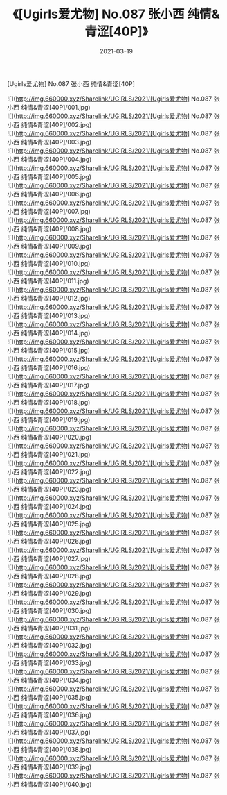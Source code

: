 ﻿---
layout: post
title:  《[Ugirls爱尤物] No.087 张小西 纯情&青涩[40P]》
date:   2021-03-19
img: http://img.660000.xyz/Sharelink/UGIRLS/2021/[Ugirls爱尤物] No.087 张小西 纯情&青涩[40P]/000.jpg
categories: [美女, 清纯, 唯美]
---

[Ugirls爱尤物] No.087 张小西 纯情&青涩[40P]

  ![](http://img.660000.xyz/Sharelink/UGIRLS/2021/[Ugirls爱尤物] No.087 张小西 纯情&青涩[40P]/001.jpg) <br> ![](http://img.660000.xyz/Sharelink/UGIRLS/2021/[Ugirls爱尤物] No.087 张小西 纯情&青涩[40P]/002.jpg) <br> ![](http://img.660000.xyz/Sharelink/UGIRLS/2021/[Ugirls爱尤物] No.087 张小西 纯情&青涩[40P]/003.jpg) <br> ![](http://img.660000.xyz/Sharelink/UGIRLS/2021/[Ugirls爱尤物] No.087 张小西 纯情&青涩[40P]/004.jpg) <br> ![](http://img.660000.xyz/Sharelink/UGIRLS/2021/[Ugirls爱尤物] No.087 张小西 纯情&青涩[40P]/005.jpg) <br> ![](http://img.660000.xyz/Sharelink/UGIRLS/2021/[Ugirls爱尤物] No.087 张小西 纯情&青涩[40P]/006.jpg) <br> ![](http://img.660000.xyz/Sharelink/UGIRLS/2021/[Ugirls爱尤物] No.087 张小西 纯情&青涩[40P]/007.jpg) <br> ![](http://img.660000.xyz/Sharelink/UGIRLS/2021/[Ugirls爱尤物] No.087 张小西 纯情&青涩[40P]/008.jpg) <br> ![](http://img.660000.xyz/Sharelink/UGIRLS/2021/[Ugirls爱尤物] No.087 张小西 纯情&青涩[40P]/009.jpg) <br> ![](http://img.660000.xyz/Sharelink/UGIRLS/2021/[Ugirls爱尤物] No.087 张小西 纯情&青涩[40P]/010.jpg) <br> ![](http://img.660000.xyz/Sharelink/UGIRLS/2021/[Ugirls爱尤物] No.087 张小西 纯情&青涩[40P]/011.jpg) <br> ![](http://img.660000.xyz/Sharelink/UGIRLS/2021/[Ugirls爱尤物] No.087 张小西 纯情&青涩[40P]/012.jpg) <br> ![](http://img.660000.xyz/Sharelink/UGIRLS/2021/[Ugirls爱尤物] No.087 张小西 纯情&青涩[40P]/013.jpg) <br> ![](http://img.660000.xyz/Sharelink/UGIRLS/2021/[Ugirls爱尤物] No.087 张小西 纯情&青涩[40P]/014.jpg) <br> ![](http://img.660000.xyz/Sharelink/UGIRLS/2021/[Ugirls爱尤物] No.087 张小西 纯情&青涩[40P]/015.jpg) <br> ![](http://img.660000.xyz/Sharelink/UGIRLS/2021/[Ugirls爱尤物] No.087 张小西 纯情&青涩[40P]/016.jpg) <br> ![](http://img.660000.xyz/Sharelink/UGIRLS/2021/[Ugirls爱尤物] No.087 张小西 纯情&青涩[40P]/017.jpg) <br> ![](http://img.660000.xyz/Sharelink/UGIRLS/2021/[Ugirls爱尤物] No.087 张小西 纯情&青涩[40P]/018.jpg) <br> ![](http://img.660000.xyz/Sharelink/UGIRLS/2021/[Ugirls爱尤物] No.087 张小西 纯情&青涩[40P]/019.jpg) <br> ![](http://img.660000.xyz/Sharelink/UGIRLS/2021/[Ugirls爱尤物] No.087 张小西 纯情&青涩[40P]/020.jpg) <br> ![](http://img.660000.xyz/Sharelink/UGIRLS/2021/[Ugirls爱尤物] No.087 张小西 纯情&青涩[40P]/021.jpg) <br> ![](http://img.660000.xyz/Sharelink/UGIRLS/2021/[Ugirls爱尤物] No.087 张小西 纯情&青涩[40P]/022.jpg) <br> ![](http://img.660000.xyz/Sharelink/UGIRLS/2021/[Ugirls爱尤物] No.087 张小西 纯情&青涩[40P]/023.jpg) <br> ![](http://img.660000.xyz/Sharelink/UGIRLS/2021/[Ugirls爱尤物] No.087 张小西 纯情&青涩[40P]/024.jpg) <br> ![](http://img.660000.xyz/Sharelink/UGIRLS/2021/[Ugirls爱尤物] No.087 张小西 纯情&青涩[40P]/025.jpg) <br> ![](http://img.660000.xyz/Sharelink/UGIRLS/2021/[Ugirls爱尤物] No.087 张小西 纯情&青涩[40P]/026.jpg) <br> ![](http://img.660000.xyz/Sharelink/UGIRLS/2021/[Ugirls爱尤物] No.087 张小西 纯情&青涩[40P]/027.jpg) <br> ![](http://img.660000.xyz/Sharelink/UGIRLS/2021/[Ugirls爱尤物] No.087 张小西 纯情&青涩[40P]/028.jpg) <br> ![](http://img.660000.xyz/Sharelink/UGIRLS/2021/[Ugirls爱尤物] No.087 张小西 纯情&青涩[40P]/029.jpg) <br> ![](http://img.660000.xyz/Sharelink/UGIRLS/2021/[Ugirls爱尤物] No.087 张小西 纯情&青涩[40P]/030.jpg) <br> ![](http://img.660000.xyz/Sharelink/UGIRLS/2021/[Ugirls爱尤物] No.087 张小西 纯情&青涩[40P]/031.jpg) <br> ![](http://img.660000.xyz/Sharelink/UGIRLS/2021/[Ugirls爱尤物] No.087 张小西 纯情&青涩[40P]/032.jpg) <br> ![](http://img.660000.xyz/Sharelink/UGIRLS/2021/[Ugirls爱尤物] No.087 张小西 纯情&青涩[40P]/033.jpg) <br> ![](http://img.660000.xyz/Sharelink/UGIRLS/2021/[Ugirls爱尤物] No.087 张小西 纯情&青涩[40P]/034.jpg) <br> ![](http://img.660000.xyz/Sharelink/UGIRLS/2021/[Ugirls爱尤物] No.087 张小西 纯情&青涩[40P]/035.jpg) <br> ![](http://img.660000.xyz/Sharelink/UGIRLS/2021/[Ugirls爱尤物] No.087 张小西 纯情&青涩[40P]/036.jpg) <br> ![](http://img.660000.xyz/Sharelink/UGIRLS/2021/[Ugirls爱尤物] No.087 张小西 纯情&青涩[40P]/037.jpg) <br> ![](http://img.660000.xyz/Sharelink/UGIRLS/2021/[Ugirls爱尤物] No.087 张小西 纯情&青涩[40P]/038.jpg) <br> ![](http://img.660000.xyz/Sharelink/UGIRLS/2021/[Ugirls爱尤物] No.087 张小西 纯情&青涩[40P]/039.jpg) <br> ![](http://img.660000.xyz/Sharelink/UGIRLS/2021/[Ugirls爱尤物] No.087 张小西 纯情&青涩[40P]/040.jpg) <br>